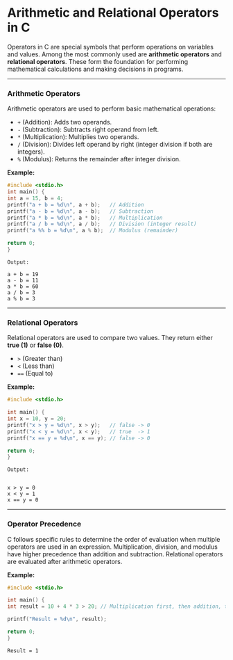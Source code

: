 # Arithmetic and Relational Operators in C

Operators in C are special symbols that perform operations on variables and values. Among the most commonly used are **arithmetic operators** and **relational operators**. These form the foundation for performing mathematical calculations and making decisions in programs.

---

### Arithmetic Operators

Arithmetic operators are used to perform basic mathematical operations:

- `+` (Addition): Adds two operands.
- `-` (Subtraction): Subtracts right operand from left.
- `*` (Multiplication): Multiplies two operands.
- `/` (Division): Divides left operand by right (integer division if both are integers).
- `%` (Modulus): Returns the remainder after integer division.

**Example:**

```c
#include <stdio.h>
int main() {
int a = 15, b = 4;
printf("a + b = %d\n", a + b);   // Addition
printf("a - b = %d\n", a - b);   // Subtraction
printf("a * b = %d\n", a * b);   // Multiplication
printf("a / b = %d\n", a / b);   // Division (integer result)
printf("a %% b = %d\n", a % b);  // Modulus (remainder)

return 0;
}
```

```text
Output:

a + b = 19
a - b = 11
a * b = 60
a / b = 3
a % b = 3
```

---

### Relational Operators

Relational operators are used to compare two values. They return either **true (1)** or **false (0)**.

- `>` (Greater than)
- `<` (Less than)
- `==` (Equal to)

**Example:**

```c
#include <stdio.h>

int main() {
int x = 10, y = 20;
printf("x > y = %d\n", x > y);   // false -> 0
printf("x < y = %d\n", x < y);   // true  -> 1
printf("x == y = %d\n", x == y); // false -> 0

return 0;
}
```

```text
Output:


x > y = 0
x < y = 1
x == y = 0
```

---

### Operator Precedence

C follows specific rules to determine the order of evaluation when multiple operators are used in an expression. Multiplication, division, and modulus have higher precedence than addition and subtraction. Relational operators are evaluated after arithmetic operators.

**Example:**

```c
#include <stdio.h>

int main() {
int result = 10 + 4 * 3 > 20; // Multiplication first, then addition, then comparison

printf("Result = %d\n", result);

return 0;
}
```

```text
Result = 1
```
